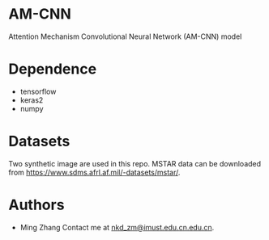 # AM-CNN
Attention Mechanism Convolutional Neural Network (AM-CNN) model
# Dependence
+ tensorflow
+ keras2
+ numpy
# Datasets
Two synthetic image are used in this repo. MSTAR data can be downloaded from https://www.sdms.afrl.af.mil/-datasets/mstar/.
# Authors
+ Ming Zhang Contact me at nkd_zm@imust.edu.cn.edu.cn.
